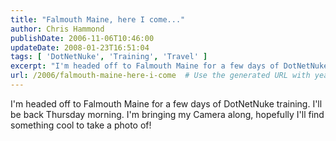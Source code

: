 ```yaml
---
title: "Falmouth Maine, here I come..."
author: Chris Hammond
publishDate: 2006-11-06T10:46:00
updateDate: 2008-01-23T16:51:04
tags: [ 'DotNetNuke', 'Training', 'Travel' ]
excerpt: "I'm headed off to Falmouth Maine for a few days of DotNetNuke training. I'll be back Thursday morning. I'm bringing my Camera along, hopefully I'll find something cool to take a photo..."
url: /2006/falmouth-maine-here-i-come  # Use the generated URL with year
---
```

I'm headed off to Falmouth Maine for a few days of DotNetNuke training. I'll be back Thursday morning. I'm bringing my Camera along, hopefully I'll find something cool to take a photo of!
